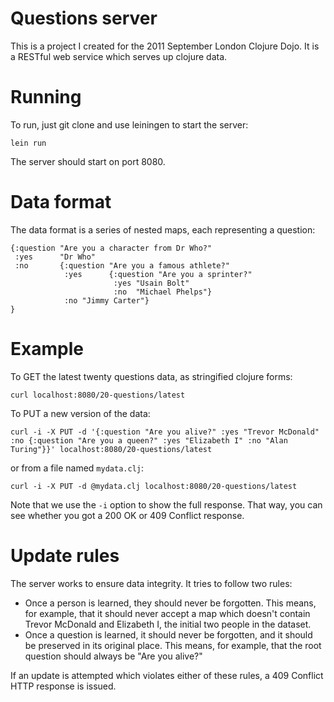 # Questions server

This is a project I created for the 2011 September London Clojure
Dojo. It is a RESTful web service which serves up clojure data.

# Running

To run, just git clone and use leiningen to start the server:

    lein run

The server should start on port 8080.

# Data format

The data format is a series of nested maps, each representing a
question:

    {:question "Are you a character from Dr Who?"
     :yes      "Dr Who"
     :no       {:question "Are you a famous athlete?"
                :yes      {:question "Are you a sprinter?"
                           :yes "Usain Bolt"
                           :no  "Michael Phelps"}
                :no "Jimmy Carter"}
    }

# Example

To GET the latest twenty questions data, as stringified clojure forms:

    curl localhost:8080/20-questions/latest

To PUT a new version of the data:

    curl -i -X PUT -d '{:question "Are you alive?" :yes "Trevor McDonald" :no {:question "Are you a queen?" :yes "Elizabeth I" :no "Alan Turing"}}' localhost:8080/20-questions/latest

or from a file named `mydata.clj`:

    curl -i -X PUT -d @mydata.clj localhost:8080/20-questions/latest

Note that we use the `-i` option to show the full response. That way,
you can see whether you got a 200 OK or 409 Conflict response.

# Update rules

The server works to ensure data integrity. It tries to follow two
rules:

 - Once a person is learned, they should never be forgotten. This
   means, for example, that it should never accept a map which doesn't
   contain Trevor McDonald and Elizabeth I, the initial two people in
   the dataset.
 - Once a question is learned, it should never be forgotten, and it
   should be preserved in its original place. This means, for example,
   that the root question should always be "Are you alive?"

If an update is attempted which violates either of these rules, a 409
Conflict HTTP response is issued.

